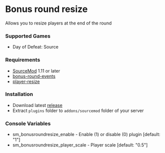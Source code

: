 # Bonus round resize

Allows you to resize players at the end of the round

### Supported Games

* Day of Defeat: Source

### Requirements

* [SourceMod](https://www.sourcemod.net) 1.11 or later
* [bonus-round-events](https://github.com/dronelektron/bonus-round-events)
* [player-resize](https://github.com/dronelektron/player-resize)

### Installation

* Download latest [release](https://github.com/dronelektron/bonus-round-resize/releases)
* Extract `plugins` folder to `addons/sourcemod` folder of your server

### Console Variables

* sm_bonusroundresize_enable - Enable (1) or disable (0) plugin [default: "1"]
* sm_bonusroundresize_player_scale - Player scale [default: "0.5"]
